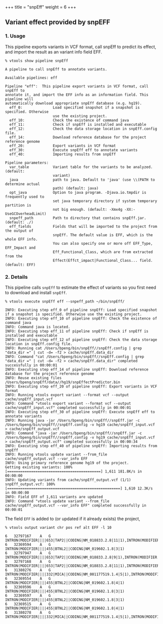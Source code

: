 

+++
title = "snpEff"
weight = 6
+++


## Variant effect provided by snpEFF 



### 1. Usage

This pipeline exports variants in VCF format, call snpEff to predict its effect, and import the result as an variant info field EFF. 



    % vtools show pipeline snpEff 

    A pipeline to call snpEff to annotate variants.
    
    Available pipelines: eff
    
    Pipeline "eff":  This pipeline export variants in VCF format, call snpEff to
    annotate it, and import the EFF info as an information field. This pipeline will
    automatically download appropriate snpEff database (e.g. hg19).
      eff_0:              Load specified snapshot if a snapshot is specified. Otherwise
                          use the existing project.
      eff_10:             Check the existence of command java
      eff_11:             Check if snpEff is installed and executable
      eff_12:             Check the data storage location in snpEff.config file.
      eff_14:             Download reference database for the project reference genome
      eff_20:             Export variants in VCF format
      eff_30:             Execute snpEff eff to annotate variants
      eff_40:             Importing results from snpEff
    
    Pipeline parameters:
      var_table           Variant table for the variants to be analyzed. (default:
                          variant)
      java                path to java. Default to 'java' (use \\(PATH to determine actual
                          path) (default: java)
      opt_java            Option to java program. -Djava.io.tmpdir is frequently used to
                          set java temporary directory if system temporary partition is
                          not big enough. (default: -Xmx4g -XX:-UseGCOverheadLimit)
      snpeff_path         Path to directory that contains snpEff.jar. (default: ./)
      eff_fields          Fields that will be imported to the project from the output of
                          snpEff. The default value is EFF, which is the whole EFF info.
                          You can also specify one or more off EFF_Type, EFF_Impact and
                          Eff_Functional_Class, which are from extracted from the
                          Effect(Effct_impact|Functional_Class... field. (default: EFF)
    



### 2. Details

This pipeline calls `snpEff` to estimate the effect of variants so you first need to download and install `snpEff`. 



    % vtools execute snpEff eff --snpeff_path ~/bin/snpEff/   

    INFO: Executing step eff_0 of pipeline snpEff: Load specified snapshot if a snapshot is specified. Otherwise use the existing project.
    INFO: Executing step eff_10 of pipeline snpEff: Check the existence of command java
    INFO: Command java is located.
    INFO: Executing step eff_11 of pipeline snpEff: Check if snpEff is installed and executable
    INFO: Executing step eff_12 of pipeline snpEff: Check the data storage location in snpEff.config file.
    INFO: Running cat /Users/bpeng/bin/snpEff//snpEff.config | grep "data_dir =" | cut -d= -f2 > cache/snpEff.data_dir
    INFO: Command "cat /Users/bpeng/bin/snpEff//snpEff.config | grep "data_dir =" | cut -d= -f2 > cache/snpEff.data_dir" completed successfully in 00:00:01
    INFO: Executing step eff_14 of pipeline snpEff: Download reference database for the project reference genome
    INFO: Reuse existing files /Users/bpeng/snpEff/data//hg19/snpEffectPredictor.bin
    INFO: Executing step eff_20 of pipeline snpEff: Export variants in VCF format
    INFO: Running vtools export variant --format vcf --output cache/snpEff_input.vcf
    INFO: Command "vtools export variant --format vcf --output cache/snpEff_input.vcf" completed successfully in 00:00:01
    INFO: Executing step eff_30 of pipeline snpEff: Execute snpEff eff to annotate variants
    INFO: Running java -jar /Users/bpeng/bin/snpEff//snpEff.jar -c /Users/bpeng/bin/snpEff//snpEff.config -v hg19 cache/snpEff_input.vcf > cache/snpEff_output.vcf
    INFO: Command "java -jar /Users/bpeng/bin/snpEff//snpEff.jar -c /Users/bpeng/bin/snpEff//snpEff.config -v hg19 cache/snpEff_input.vcf > cache/snpEff_output.vcf" completed successfully in 00:00:34
    INFO: Executing step eff_40 of pipeline snpEff: Importing results from snpEff
    INFO: Running vtools update variant --from_file cache/snpEff_output.vcf --var_info EFF
    INFO: Using primary reference genome hg19 of the project.
    Getting existing variants: 100% [===========================================] 1,611 181.8K/s in 00:00:00
    INFO: Updating variants from cache/snpEff_output.vcf (1/1)
    snpEff_output.vcf: 100% [====================================================] 1,610 12.3K/s in 00:00:00
    INFO: Field EFF of 1,611 variants are updated
    INFO: Command "vtools update variant --from_file cache/snpEff_output.vcf --var_info EFF" completed successfully in 00:00:01
    

The field `EFF` is added to (or updated if it already exists) the project, 



    % vtools output variant chr pos ref alt EFF -l 10

    6	32797167	A	G	INTRON(MODIFIER||||653|TAP2||CODING|NM_018833.2.8|11|1),INTRON(MODIFIER||||703|TAP2||CODING|NM_000544.3.8|11|1)
    6	32369594	A	G	INTRON(MODIFIER||||455|BTNL2||CODING|NM_019602.1.8|3|1)
    6	32797947	A	G	INTRON(MODIFIER||||653|TAP2||CODING|NM_018833.2.8|9|1),INTRON(MODIFIER||||703|TAP2||CODING|NM_000544.3.8|9|1)
    6	32797168	A	G	INTRON(MODIFIER||||653|TAP2||CODING|NM_018833.2.8|11|1),INTRON(MODIFIER||||703|TAP2||CODING|NM_000544.3.8|11|1)
    6	31380276	A	G	INTRON(MODIFIER||||332|MICA||CODING|NM_001177519.1.4|5|1),INTRON(MODIFIER||||383|MICA||CODING|NM_000247.1.5|6|1),INTRON(MODIFIER|||||MICA||CODING|NR_036523.1.5|5|1),INTRON(MODIFIER|||||MICA||CODING|NR_036524.1.4|5|1)
    6	32369554	A	G	INTRON(MODIFIER||||455|BTNL2||CODING|NM_019602.1.8|4|1)
    6	32369596	A	G	INTRON(MODIFIER||||455|BTNL2||CODING|NM_019602.1.8|3|1)
    6	32369597	A	G	INTRON(MODIFIER||||455|BTNL2||CODING|NM_019602.1.8|3|1)
    6	32369515	A	G	INTRON(MODIFIER||||455|BTNL2||CODING|NM_019602.1.8|4|1)
    6	31380278	A	G	INTRON(MODIFIER||||332|MICA||CODING|NM_001177519.1.4|5|1),INTRON(MODIFIER||||383|MICA||CODING|NM_000247.1.5|6|1),INTRON(MODIFIER|||||MICA||CODING|NR_036523.1.5|5|1),INTRON(MODIFIER|||||MICA||CODING|NR_036524.1.4|5|1)